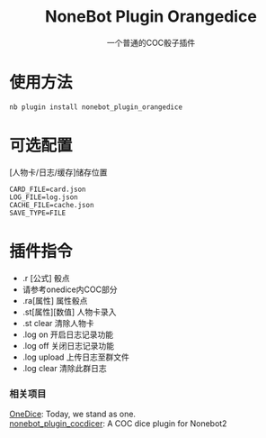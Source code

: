 <div align="center">

# NoneBot Plugin Orangedice

一个普通的COC骰子插件

</div>

# 使用方法
```
nb plugin install nonebot_plugin_orangedice
```

# 可选配置
[人物卡/日志/缓存]储存位置
``` 
CARD_FILE=card.json
LOG_FILE=log.json
CACHE_FILE=cache.json
SAVE_TYPE=FILE
```

# 插件指令
- .r [公式]         骰点
- 请参考onedice内COC部分
- .ra[属性]         属性骰点  
- .st[属性][数值]   人物卡录入
- .st clear         清除人物卡
- .log on           开启日志记录功能
- .log off          关闭日志记录功能
- .log upload       上传日志至群文件
- .log clear        清除此群日志


### 相关项目

[OneDice](https://github.com/OlivOS-Team/onedice): Today, we stand as one.  
[nonebot_plugin_cocdicer](https://github.com/abrahum/nonebot_plugin_cocdicer): A COC dice plugin for Nonebot2